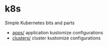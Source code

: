# k8s
Simple Kubernetes bits and parts

* [apps/](apps/) application kustomize configurations
* [clusters/](clusters/) cluster kustomize configurations
